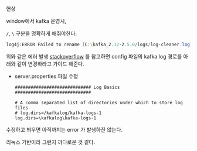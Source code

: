 

현상 

window에서 kafka 운영시, 

`/`, `\`  구분을 명확하게 해줘야한다.

```powershell
log4j:ERROR Failed to rename [C:\kafka_2.12-2.5.0/logs/log-cleaner.log] to [C:\kafka_2.12-2.5.0/logs/log-cleaner.log.2020-08-13-17].
```

위와 같은 에러 발생
[stackoverflow](https://stackoverflow.com/questions/46318534/set-kafka-log-directory-property-in-windows) 를 참고하면 config 파일의 kafka log 경로를 아래와 같이 변경하라고 가이드 해준다. 

- server.properties 파일 수정
    ```properties
    ############################# Log Basics #############################

    # A comma separated list of directories under which to store log files
    # log.dirs=/kafkalog/kafka-logs-1
    log.dirs=\kafkalog\kafka-logs-1
    ```





수정하고 띄우면 아직까지는 error 가 발생하진 않는다. 

리눅스 기반이라 그런지 까다로운 것 같다. 